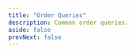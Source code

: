 ```yaml
---
title: "Order Queries"
description: Common order queries.
aside: false
prevNext: false
---
```






